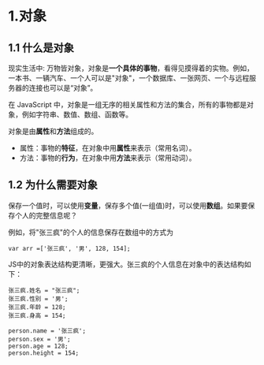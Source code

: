 # 1.对象

## 1.1 什么是对象

现实生活中: 万物皆对象，对象是**一个具体的事物**，看得见摸得着的实物。例如，一本书、一辆汽车、一个人可以是"对象"，一个数据库、一张网页、一个与远程服务器的连接也可以是“对象”。

在 JavaScript 中，对象是一组无序的相关属性和方法的集合，所有的事物都是对象，例如字符串、数值、数组、函数等。

对象是由**属性**和**方法**组成的。

* 属性：事物的**特征**，在对象中用**属性**来表示（常用名词）。
* 方法：事物的**行为**，在对象中用**方法**来表示（常用动词）。

## 1.2 为什么需要对象

保存一个值时，可以使用**变量**，保存多个值(一组值)时，可以使用**数组**。如果要保存个人的完整信息呢？

例如，将"张三疯"的个人的信息保存在数组中的方式为

    var arr =['张三疯', '男', 128, 154];

JS中的对象表达结构更清晰，更强大。张三疯的个人信息在对象中的表达结构如下：

    张三疯.姓名 = "张三疯";
    张三疯.性别 = '男';
    张三疯.年龄 = 128;
    张三疯.身高 = 154;

    person.name = '张三疯';
    person.sex = '男';
    person.age = 128;
    person.height = 154;
